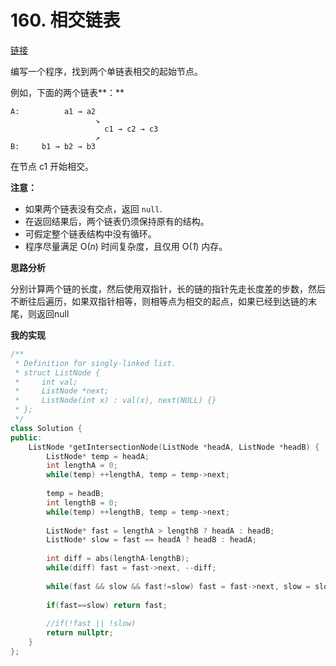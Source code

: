 # 160. 相交链表

[链接](https://leetcode-cn.com/problems/intersection-of-two-linked-lists/description/)

编写一个程序，找到两个单链表相交的起始节点。

 

例如，下面的两个链表**：**

```
A:          a1 → a2
                   ↘
                     c1 → c2 → c3
                   ↗            
B:     b1 → b2 → b3
```

在节点 c1 开始相交。

 

**注意：**

- 如果两个链表没有交点，返回 `null`.
- 在返回结果后，两个链表仍须保持原有的结构。
- 可假定整个链表结构中没有循环。
- 程序尽量满足 O(*n*) 时间复杂度，且仅用 O(*1*) 内存。

**思路分析**

分别计算两个链的长度，然后使用双指针，长的链的指针先走长度差的步数，然后不断往后遍历，如果双指针相等，则相等点为相交的起点，如果已经到达链的末尾，则返回null

**我的实现**

```c++
/**
 * Definition for singly-linked list.
 * struct ListNode {
 *     int val;
 *     ListNode *next;
 *     ListNode(int x) : val(x), next(NULL) {}
 * };
 */
class Solution {
public:
    ListNode *getIntersectionNode(ListNode *headA, ListNode *headB) {
        ListNode* temp = headA;
        int lengthA = 0;
        while(temp) ++lengthA, temp = temp->next;
        
        temp = headB;
        int lengthB = 0;
        while(temp) ++lengthB, temp = temp->next;
        
        ListNode* fast = lengthA > lengthB ? headA : headB;
        ListNode* slow = fast == headA ? headB : headA;
        
        int diff = abs(lengthA-lengthB);
        while(diff) fast = fast->next, --diff;
        
        while(fast && slow && fast!=slow) fast = fast->next, slow = slow->next;
        
        if(fast==slow) return fast;
        
        //if(!fast || !slow)
        return nullptr;
    }
};
```


